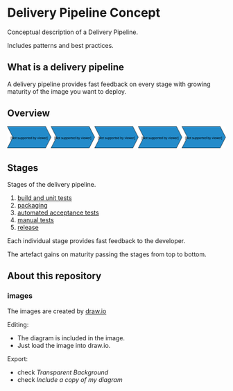 # Delivery Pipeline Concept

Conceptual description of a Delivery Pipeline.

Includes patterns and best practices.

## What is a delivery pipeline

A delivery pipeline provides fast feedback on every stage with growing maturity of the image you want to deploy.

## Overview

![Delivery Pipeline Overview](images/delivery-pipeline-overview.svg)

## Stages

Stages of the delivery pipeline.

1. [build and unit tests](stages/build/README.md)
2. [packaging](stages/packaging/README.md)
3. [automated acceptance tests](stages/automated-tests/README.md)
4. [manual tests](stages/manual-tests/README.md)
5. [release](stages/release/README.md)

Each individual stage provides fast feedback to the developer.

The artefact gains on maturity passing the stages from top to bottom.

## About this repository

### images

The images are created by [draw.io](https://www.draw.io/)

Editing:

* The diagram is included in the image.
* Just load the image into draw.io.

Export:

* check *Transparent Background*
* check *Include a copy of my diagram*
